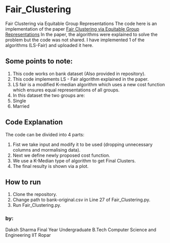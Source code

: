 # Fair_Clustering
Fair Clustering via Equitable Group Representations
The code here is an implementation of the paper [Fair Clustering via Equitable Group Representations](https://arxiv.org/pdf/2006.11009.pdf)
In the paper, the algorithms were explained to solve the problem but the code was not shared. I have implemented 1 of the algorithms (LS-Fair) and uploaded it here.

## Some points to note:

1. This code works on bank dataset (Also provided in repository).
2. This code implements LS - Fair algorithm explained in the paper.
3. LS fair is a modified K-median algorithm which uses a new cost function which ensures equal representations of all groups.
4. In this dataset the two groups are:
  1. Single
  2. Married

## Code Explanation

The code can be divided into 4 parts:
1. Fist we take input and modify it to be used (dropping unnecessary columns and mormalising data).
2. Next we define newly proposed cost function.
3. We use a K-Median type of algorithm to get Final Clusters.
4. The final resulty is shown via a plot.

## How to run

1. Clone the repository.
2. Change path to bank-original.csv in Line 27 of Fair_Clustering.py.
3. Run Fair_Clustering.py.

### by:
Daksh Sharma
Final Year Undergraduate
B.Tech Computer Science and Engineering
IIT Ropar
